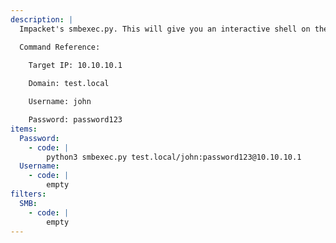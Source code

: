 ```yaml
---
description: |
  Impacket's smbexec.py. This will give you an interactive shell on the Windows host.

  Command Reference:

  	Target IP: 10.10.10.1
  
  	Domain: test.local

  	Username: john

  	Password: password123
items:
  Password:
    - code: |
        python3 smbexec.py test.local/john:password123@10.10.10.1
  Username:
    - code: |
        empty
filters:
  SMB:
    - code: |
        empty
---
```

